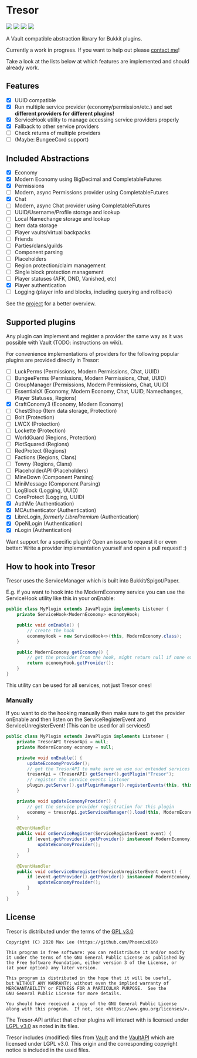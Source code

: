 # Tresor

![](https://img.shields.io/github/license/minebench/tresor) ![](https://buttons.phoenix616.dev/TresorWorkTime.svg) [![](https://img.shields.io/github/milestones/progress-percent/minebench/tresor/1?label=progress)](https://github.com/Minebench/Tresor/milestone/1) [![](https://img.shields.io/github/issues-raw/minebench/tresor)](https://github.com/Minebench/Tresor/issues)

A Vault compatible abstraction library for Bukkit plugins.

Currently a work in progress. If you want to help out please [contact me](https://phoenix616.dev/discord)!

Take a look at the lists below at which features are implemented and should already work.

## Features
- [x] UUID compatible
- [x] Run multiple service provider (economy/permission/etc.)
      and **set different providers for different plugins!**
- [x] ServiceHook utility to manage accessing service providers properly
- [x] Fallback to other service providers
- [ ] Check returns of multiple providers
- [ ] (Maybe: BungeeCord support)

## Included Abstractions
- [x] Economy
- [x] Modern Economy using BigDecimal and CompletableFutures
- [x] Permissions
- [ ] Modern, async Permissions provider using CompletableFutures
- [x] Chat
- [ ] Modern, async Chat provider using CompletableFutures
- [ ] UUID/Username/Profile storage and lookup
- [ ] Local Namechange storage and lookup
- [ ] Item data storage
- [ ] Player vaults/virtual backpacks
- [ ] Friends 
- [ ] Parties/clans/guilds
- [ ] Component parsing
- [ ] Placeholders
- [ ] Region protection/claim management
- [ ] Single block protection management
- [ ] Player statuses (AFK, DND, Vanished, etc)
- [x] Player authentication
- [ ] Logging (player info and blocks, including querying and rollback)

See the [project](https://github.com/Minebench/Tresor/projects/1) for a better overview.

## Supported plugins
Any plugin can implement and register a provider the same way as it was
 possible with Vault (TODO: instructions on wiki).

For convenience implementations of providers for the following popular
 plugins are provided directly in Tresor:

- [ ] LuckPerms (Permissions, Modern Permissions, Chat, UUID)
- [ ] BungeePerms (Permissions, Modern Permissions, Chat, UUID)
- [ ] GroupManager (Permissions, Modern Permissions, Chat, UUID)
- [ ] EssentialsX (Economy, Modern Economy, Chat, UUID, Namechanges, Player Statuses, Regions)
- [x] CraftConomy3 (Economy, Modern Economy)
- [ ] ChestShop (Item data storage, Protection)
- [ ] Bolt (Protection)
- [ ] LWCX (Protection)
- [ ] Lockette (Protection)
- [ ] WorldGuard (Regions, Protection)
- [ ] PlotSquared (Regions)
- [ ] RedProtect (Regions)
- [ ] Factions (Regions, Clans)
- [ ] Towny (Regions, Clans)
- [ ] PlaceholderAPI (Placeholders)
- [ ] MineDown (Component Parsing)
- [ ] MiniMessage (Component Parsing)
- [ ] LogBlock (Logging, UUID)
- [ ] CoreProtect (Logging, UUID)
- [x] AuthMe (Authentication)
- [x] MCAuthenticator (Authentication)
- [x] LibreLogin, *formerly LibrePremium* (Authentication)
- [x] OpeNLogin (Authentication)
- [x] nLogin (Authentication)

Want support for a specific plugin? Open an issue to request it or even better:
 Write a provider implementation yourself and open a pull request! :)

## How to hook into Tresor

Tresor uses the ServiceManager which is built into Bukkit/Spigot/Paper.

E.g. if you want to hook into the ModernEconomy service you can use the ServiceHook utility like this in your onEnable:

```java
public class MyPlugin extends JavaPlugin implements Listener {
    private ServiceHook<ModernEconomy> economyHook;

    public void onEnable() {
        // create the hook
        economyHook = new ServiceHook<>(this, ModernEconomy.class);
    }

    public ModernEconomy getEconomy() {
        // get the provider from the hook, might return null if none exists!
        return economyHook.getProvider();
    }
}
```

This utility can be used for all services, not just Tresor ones!

### Manually

If you want to do the hooking manually then make sure to get the provider onEnable and then listen on the
ServiceRegisterEvent and ServiceUnregisterEvent! (This can be used for all services!)

```java
public class MyPlugin extends JavaPlugin implements Listener {
    private TresorAPI tresorApi = null;
    private ModernEconomy economy = null;

    private void onEnable() {
        updateEconomyProvider();
        // get the TresorAPI to make sure we use our extended services manager
        tresorApi = (TresorAPI) getServer().getPlugin("Tresor");
        // register the service events listener
        plugin.getServer().getPluginManager().registerEvents(this, this);
    }

    private void updateEconomyProvider() {
        // get the service provider registration for this plugin
        economy = tresorApi.getServicesManager().load(this, ModernEconomy.class);
    }

    @EventHandler
    public void onServiceRegister(ServiceRegisterEvent event) {
        if (event.getProvider().getProvider() instanceof ModernEconomy) {
            updateEconomyProvider();
        }
    }

    @EventHandler
    public void onServiceUnregister(ServiceUnregisterEvent event) {
        if (event.getProvider().getProvider() instanceof ModernEconomy) {
            updateEconomyProvider();
        }
    }
}
```

## License
Tresor is distributed under the terms of the [GPL v3.0](https://github.com/Minebench/Tresor/blob/master/LICENSE)
```
Copyright (C) 2020 Max Lee (https://github.com/Phoenix616)

This program is free software: you can redistribute it and/or modify
it under the terms of the GNU General Public License as published by
the Free Software Foundation, either version 3 of the License, or
(at your option) any later version.

This program is distributed in the hope that it will be useful,
but WITHOUT ANY WARRANTY; without even the implied warranty of
MERCHANTABILITY or FITNESS FOR A PARTICULAR PURPOSE.  See the
GNU General Public License for more details.

You should have received a copy of the GNU General Public License
along with this program.  If not, see <https://www.gnu.org/licenses/>.
```

The Tresor-API artifact that other plugins will interact with is licensed under
[LGPL v3.0](https://www.gnu.org/licenses/lgpl-3.0.txt) as noted in its files.

Tresor includes (modified) files from [Vault](https://github.com/MilkBowl/Vault)
and the [VaultAPI](https://github.com/MilkBowl/VaultAPI) which are licensed under
LGPL v3.0. This origin and the corresponding copyright notice is included in the
used files.
